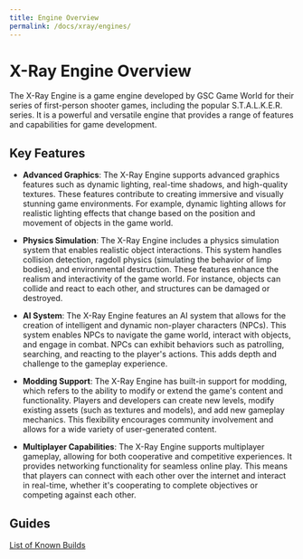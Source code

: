 ```yaml
---
title: Engine Overview
permalink: /docs/xray/engines/
---
```


# X-Ray Engine Overview

The X-Ray Engine is a game engine developed by GSC Game World for their series of first-person shooter games, including the popular S.T.A.L.K.E.R. series. It is a powerful and versatile engine that provides a range of features and capabilities for game development.

## Key Features

- **Advanced Graphics**: The X-Ray Engine supports advanced graphics features such as dynamic lighting, real-time shadows, and high-quality textures. These features contribute to creating immersive and visually stunning game environments. For example, dynamic lighting allows for realistic lighting effects that change based on the position and movement of objects in the game world.

- **Physics Simulation**: The X-Ray Engine includes a physics simulation system that enables realistic object interactions. This system handles collision detection, ragdoll physics (simulating the behavior of limp bodies), and environmental destruction. These features enhance the realism and interactivity of the game world. For instance, objects can collide and react to each other, and structures can be damaged or destroyed.

- **AI System**: The X-Ray Engine features an AI system that allows for the creation of intelligent and dynamic non-player characters (NPCs). This system enables NPCs to navigate the game world, interact with objects, and engage in combat. NPCs can exhibit behaviors such as patrolling, searching, and reacting to the player's actions. This adds depth and challenge to the gameplay experience.

- **Modding Support**: The X-Ray Engine has built-in support for modding, which refers to the ability to modify or extend the game's content and functionality. Players and developers can create new levels, modify existing assets (such as textures and models), and add new gameplay mechanics. This flexibility encourages community involvement and allows for a wide variety of user-generated content.

- **Multiplayer Capabilities**: The X-Ray Engine supports multiplayer gameplay, allowing for both cooperative and competitive experiences. It provides networking functionality for seamless online play. This means that players can connect with each other over the internet and interact in real-time, whether it's cooperating to complete objectives or competing against each other.

## Guides

[List of Known Builds](https://faberthecatgirl.github.io/docs/xray/known_builds/)